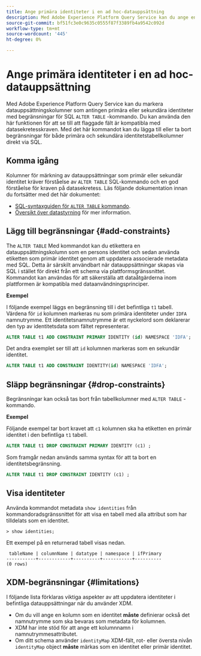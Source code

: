 ```yaml
---
title: Ange primära identiteter i en ad hoc-datauppsättning
description: Med Adobe Experience Platform Query Service kan du ange en identitet eller en primär identitet för ad hoc-schemadatasfält direkt via SQL ALTER TABLE-kommandot. Dokumentet förklarar hur du använder kommandot ALTER TABLE för att ange en primär identitet eller sekundär identitet.
source-git-commit: bf51fc3e0c9635c0555f87f3389fb4a9542c092d
workflow-type: tm+mt
source-wordcount: '445'
ht-degree: 0%

---
```


# Ange primära identiteter i en ad hoc-datauppsättning

Med Adobe Experience Platform Query Service kan du markera datauppsättningskolumner som antingen primära eller sekundära identiteter med begränsningar för SQL `ALTER TABLE` -kommando. Du kan använda den här funktionen för att se till att flaggade fält är kompatibla med datasekretesskraven. Med det här kommandot kan du lägga till eller ta bort begränsningar för både primära och sekundära identitetstabellkolumner direkt via SQL.

## Komma igång

Kolumner för märkning av datauppsättningar som primär eller sekundär identitet kräver förståelse av `ALTER TABLE` SQL-kommando och en god förståelse för kraven på datasekretess. Läs följande dokumentation innan du fortsätter med det här dokumentet:

* [SQL-syntaxguiden för `ALTER TABLE` kommando](../sql/syntax.md).
* [Översikt över datastyrning](../../data-governance/home.md) för mer information.

## Lägg till begränsningar {#add-constraints}

The `ALTER TABLE` Med kommandot kan du etikettera en datauppsättningskolumn som en persons identitet och sedan använda etiketten som primär identitet genom att uppdatera associerade metadata med SQL. Detta är särskilt användbart när datauppsättningar skapas via SQL i stället för direkt från ett schema via plattformsgränssnittet. Kommandot kan användas för att säkerställa att dataåtgärderna inom plattformen är kompatibla med dataanvändningsprinciper.

**Exempel**

I följande exempel läggs en begränsning till i det befintliga `t1` tabell. Värdena för `id` kolumnen markeras nu som primära identiteter under `IDFA` namnutrymme. Ett identitetsnamnutrymme är ett nyckelord som deklarerar den typ av identitetsdata som fältet representerar.

```sql
ALTER TABLE t1 ADD CONSTRAINT PRIMARY IDENTITY (id) NAMESPACE 'IDFA';
```

Det andra exemplet ser till att `id` kolumnen markeras som en sekundär identitet.

```sql
ALTER TABLE t1 ADD CONSTRAINT IDENTITY(id) NAMESPACE 'IDFA';
```

## Släpp begränsningar {#drop-constraints}

Begränsningar kan också tas bort från tabellkolumner med `ALTER TABLE` -kommando.

**Exempel**

Följande exempel tar bort kravet att `c1` kolumnen ska ha etiketten en primär identitet i den befintliga `t1` tabell.

```sql
ALTER TABLE t1 DROP CONSTRAINT PRIMARY IDENTITY (c1) ;
```

Som framgår nedan används samma syntax för att ta bort en identitetsbegränsning.

```sql
ALTER TABLE t1 DROP CONSTRAINT IDENTITY (c1) ;
```

## Visa identiteter

Använda kommandot metadata `show identities` från kommandoradsgränssnittet för att visa en tabell med alla attribut som har tilldelats som en identitet.

```shell
> show identities;
```

Ett exempel på en returnerad tabell visas nedan.

```console
 tableName | columnName | datatype | namespace | ifPrimary
-----------+------------+----------+-----------+----------
(0 rows)
```

## XDM-begränsningar {#limitations}

I följande lista förklaras viktiga aspekter av att uppdatera identiteter i befintliga datauppsättningar när du använder XDM.

* Om du vill ange en kolumn som en identitet **måste** definierar också det namnutrymme som ska bevaras som metadata för kolumnen.
* XDM har inte stöd för att ange ett kolumnnamn i namnutrymmesattributet.
* Om ditt schema använder `identityMap` XDM-fält, rot- eller översta nivån `identityMap` object **måste** märkas som en identitet eller primär identitet.
